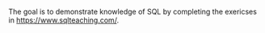The goal is to demonstrate knowledge of SQL by completing the exericses in https://www.sqlteaching.com/. 
